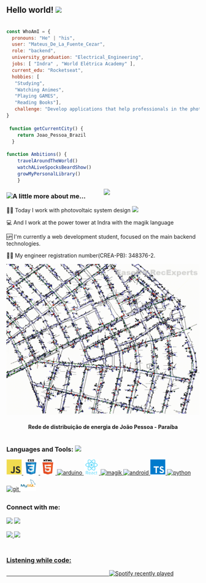 <h2>Hello world! <img src="https://media.giphy.com/media/uL5P9fPUHmqwphj6Qy/giphy.gif" width="50"></h2> 

```javascript
 
const WhoAmI = {
  pronouns: "He" | "his",
  user: "Mateus_De_La_Fuente_Cezar",
  role: "backend",
  university_graduation: "Electrical_Engineering",
  jobs: [ "Indra" , "World Elétrica Academy" ],
  current_edu: "Rocketseat",
  hobbies: [
   "Studying",
   "Watching Animes",
   "Playing GAMES",
   "Reading Books"],
   challenge: "Develop applications that help professionals in the photovoltaic sector!"
}
	
 function getCurrentCity() {
	return Joao_Pessoa_Brazil
  }
	
function Ambitions() {
	travelAroundTheWorld()
	watchALiveSpocksBeardShow()
  	growMyPersonalLibrary()
	} 
 ```
 <img width="250" align="right" src="https://media.giphy.com/media/3ohc0YpD0LR5wRyz1S/giphy.gif">

<h3 align="left"><img src="https://media.giphy.com/media/KVavw5OVSK7LmYyhVx/giphy.gif" width="50">A little more about me...</h3>
<p>👨‍🔧 Today I work with photovoltaic system design <img src="https://media.giphy.com/media/wXPS2rOisRGJY1LuOt/giphy.gif" width="30">
<p>💻 And I work at the power tower at Indra with the magik language </p>
<p>🆙 I'm currently a web development student, focused on the main backend technologies. </p>
<p>👨‍💻 My engineer registration number(CREA-PB): 348376-2.</p>
</p>

<p align="center" >
	<img width="720" src="https://raw.githubusercontent.com/Mateus2314/github-contribution-grid-snake.svg/main/20220105_170254.gif"  >
	<h4 align="center"> Rede de distribuição de energia de João Pessoa - Paraíba</h4> 
</p>

#
<h3 align="left">Languages and Tools: <img src="https://media.giphy.com/media/WUlplcMpOCEmTGBtBW/giphy.gif" width="30"></h3>
<p align="left"> 
<a href="https://developer.mozilla.org/en-US/docs/Web/JavaScript" target="_blank"> <img src="https://raw.githubusercontent.com/devicons/devicon/master/icons/javascript/javascript-original.svg" alt="javascript" width="40" height="40"/> </a>	
<a href="https://www.w3schools.com/css/" target="_blank"> <img src="https://raw.githubusercontent.com/devicons/devicon/master/icons/css3/css3-original-wordmark.svg" alt="css3" width="40" height="40"/> </a>
<a href="https://www.w3.org/html/" target="_blank"> <img src="https://raw.githubusercontent.com/devicons/devicon/master/icons/html5/html5-original-wordmark.svg" alt="html5" width="40" height="40"/> </a> 
<a href="https://www.arduino.cc" target="_blank"> <img src="https://upload.wikimedia.org/wikipedia/commons/thumb/b/ba/Antu_arduino-icon-small.svg/1200px-Antu_arduino-icon-small.svg.png" alt="arduino" width="40" height="40"/> </a> 
<a href="https://reactjs.org/" target="_blank"> <img src="https://raw.githubusercontent.com/devicons/devicon/master/icons/react/react-original-wordmark.svg" alt="react" width="40" height="40"/> </a>
<a href="http://sw-gis.wikidot.com/magik-lang" target="_blank"> <img src="https://siamz.gallerycdn.vsassets.io/extensions/siamz/smallworld-magik/1.5.2/1573561363325/Microsoft.VisualStudio.Services.Icons.Default" alt="magik" width="40" height="40"/> </a> 
<a href="https://developer.android.com/about/versions/11?gclid=CjwKCAjwzt6LBhBeEiwAbPGOgf-R7A7eaJg0EMJJV1pCIYvrnLhbMCENH1qyYYOG81AgYxoPYDdP1hoC1coQAvD_BwE&gclsrc=aw.ds" target="_blank"> <img src="https://upload.wikimedia.org/wikipedia/commons/thumb/e/e3/Android_Studio_Icon_%282014-2019%29.svg/1200px-Android_Studio_Icon_%282014-2019%29.svg.png" alt="android" width="40" height="40"/> </a> 
<a href="https://www.typescriptlang.org/" target="_blank"> <img src="https://raw.githubusercontent.com/devicons/devicon/master/icons/typescript/typescript-original.svg" alt="typescript" width="40" height="40"/> </a>
<a href="https://www.python.org" target="_blank"> <img src="https://cdn3.iconfinder.com/data/icons/logos-and-brands-adobe/512/267_Python-512.png" alt="python" width="40" height="40"/> </a>
<a href="https://git-scm.com/" target="_blank"> <img src="https://www.vectorlogo.zone/logos/git-scm/git-scm-icon.svg" alt="git" width="40" height="40"/> </a> 
<a href="https://www.mysql.com/" target="_blank"> <img src="https://raw.githubusercontent.com/devicons/devicon/master/icons/mysql/mysql-original-wordmark.svg" alt="mysql" width="40" height="40"/> </a> 
</p>


##

<h3 align="left">Connect with me:</h3>
<div>  
  <a href="https://www.linkedin.com/in/mateus-cezar-a43665a5/" target="_blank"><img src="https://img.shields.io/badge/-LinkedIn-%230077B5?style=for-the-badge&logo=linkedin&logoColor=white" target="_blank"></a> 
 <a href = "mailto:mateusfuntecezar10@gmail.com"><img src="https://img.shields.io/badge/Gmail-D14836?style=for-the-badge&logo=gmail&logoColor=white" target="_blank"></a>
 </div>
<br>
<div>
  <a href="https://github.com/Mateus2314">
  <img height="180em" src="https://github-readme-stats.vercel.app/api?username=Mateus2314&show_icons=true&theme=dark&include_all_commits=true&count_private=true"/>
  <img height="180em" src="https://github-readme-stats.vercel.app/api/top-langs/?username=Mateus2314&layout=compact&langs_count=7&theme=dark"/>
</div>
</div>

<br>

##
<h3 align="left">Listening while code:</h3>

&nbsp;&nbsp;&nbsp;&nbsp;&nbsp;&nbsp;&nbsp;&nbsp;&nbsp;&nbsp;&nbsp;&nbsp;&nbsp;&nbsp;&nbsp;&nbsp;&nbsp;&nbsp;&nbsp;&nbsp;&nbsp;&nbsp;&nbsp;&nbsp;&nbsp;&nbsp;&nbsp;&nbsp;&nbsp;&nbsp;&nbsp;&nbsp;&nbsp;&nbsp;&nbsp;&nbsp;&nbsp;&nbsp;&nbsp;&nbsp;&nbsp;&nbsp;&nbsp;&nbsp;&nbsp;&nbsp;&nbsp;&nbsp;&nbsp;&nbsp;&nbsp;&nbsp;&nbsp;&nbsp;&nbsp;&nbsp;&nbsp;&nbsp;&nbsp;&nbsp;&nbsp;&nbsp;&nbsp;&nbsp;&nbsp;&nbsp;&nbsp; [![Spotify recently played](https://spotify-recently-played-readme.vercel.app/api?user=12149075045)](https://open.spotify.com/user/12149075045)

